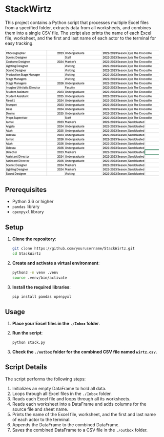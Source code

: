 # StackWirtz

This project contains a Python script that processes multiple Excel files from a specified folder, extracts data from all worksheets, and combines them into a single CSV file. The script also prints the name of each Excel file, worksheet, and the first and last name of each actor to the terminal for easy tracking. 

![Picture of spreadsheet with flattened data](img/example.png)

## Prerequisites

- Python 3.6 or higher
- `pandas` library
- `openpyxl` library

## Setup

1. **Clone the repository**:

    ```sh
    git clone https://github.com/yourusername/StackWirtz.git
    cd StackWirtz
    ```

2. **Create and activate a virtual environment**:

    ```sh
    python3 -m venv .venv
    source .venv/bin/activate
    ```

3. **Install the required libraries**:

    ```sh
    pip install pandas openpyxl
    ```

## Usage

1. **Place your Excel files in the `./Inbox` folder**.

2. **Run the script**:

    ```sh
    python stack.py
    ```

3. **Check the `./outbox` folder for the combined CSV file named `wirtz.csv`**.

## Script Details

The script performs the following steps:

1. Initializes an empty DataFrame to hold all data.
2. Loops through all Excel files in the `./Inbox` folder.
3. Reads each Excel file and loops through all its worksheets.
4. Reads each worksheet into a DataFrame and adds columns for the source file and sheet name.
5. Prints the name of the Excel file, worksheet, and the first and last name of each actor to the terminal.
6. Appends the DataFrame to the combined DataFrame.
7. Saves the combined DataFrame to a CSV file in the `./outbox` folder.
